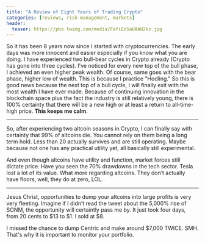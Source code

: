 ```yaml
---
title: "A Review of Eight Years of Trading Crypto"
categories: [reviews, risk-management, markets]
header:
  teaser: https://pbs.twimg.com/media/FaYiEz5aUAAH2kz.jpg
---
```


So it has been 8 years now since I started with cryptocurrencies. The early days was more innocent and easier especially if you know what you are doing.
I have experienced two bull-bear cycles in Crypto already (Crypto has gone into three cycles). I've noticed for every new top of the bull phase, I achieved
an even higher peak wealth. Of course, same goes with the bear phase, higher low of wealth. This is because I practice "Hodling." So this is good news because 
the next top of a bull cycle, I will finally exit with the most wealth I have ever made. Because of continuing innovation in the blockchain space plus the fact
the industry is still relatively young, there is 100% certainty that there will be a new high or at least a return to all-time-high price. **This keeps me calm**.

----

So, after experiencing two altcoin seasons in Crypto, I can finally say with certainty that 99% of altcoins die. You cannot rely on them being a long term hold.
Less than 20 actually survives and are still operating. Maybe because not one has any practical utility yet, all basically still experimental. 

And even though altcoins have utility and function, market forces still dictate price. Have you seen the 70% drawdowns in the tech sector. Tesla lost a lot of
its value. What more regarding altcoins. They don’t actually have floors, well, they do at zero, LOL.

----

Jesus Christ, opportunities to dump your altcoins into large profits is very very fleeting. Imagine if I didn’t read the tweet about the 5,000% rise of SONM, 
the opportunity will certaintly pass me by. It just took four days, from 20 cents to $13 to $1. I sold at $8.

I missed the chance to dump Centric and make around $7,000 TWICE. SMH. That's why it is important to monitor your portfolio.